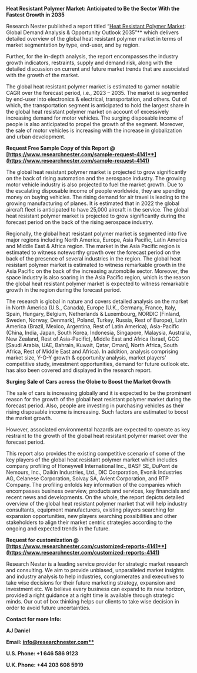 ﻿**Heat Resistant Polymer Market: Anticipated to Be the Sector With the Fastest Growth in 2035**

Research Nester published a report titled “[Heat Resistant Polymer Market](https://www.researchnester.com/reports/heat-resistant-polymer-market/4141): Global Demand Analysis & Opportunity Outlook 2035”** which delivers detailed overview of the global heat resistant polymer market in terms of market segmentation by type, end-user, and by region. 

Further, for the in-depth analysis, the report encompasses the industry growth indicators, restraints, supply and demand risk, along with the detailed discussion on current and future market trends that are associated with the growth of the market.

The global heat resistant polymer market is estimated to garner notable CAGR over the forecast period, i.e., 2023 – 2035. The market is segmented by end-user into electronics & electrical, transportation, and others. Out of which, the transportation segment is anticipated to hold the largest share in the global heat resistant polymer market on account of excessively increasing demand for motor vehicles. The surging disposable income of people is also anticipated to propel the growth of the segment. Moreover, the sale of motor vehicles is increasing with the increase in globalization and urban development. 

**Request Free Sample Copy of this Report @ [https://www.researchnester.com/sample-request-4141**](https://www.researchnester.com/sample-request-4141)**

The global heat resistant polymer market is projected to grow significantly on the back of rising automation and the aerospace industry. The growing motor vehicle industry is also projected to fuel the market growth. Due to the escalating disposable income of people worldwide, they are spending money on buying vehicles. The rising demand for air travel is leading to the growing manufacturing of planes. It is estimated that in 2022 the global aircraft fleet is anticipated to have 25,000 aircraft in the service. The global heat resistant polymer market is projected to grow significantly during the forecast period on the back of the rising aerospace industry. 

Regionally, the global heat resistant polymer market is segmented into five major regions including North America, Europe, Asia Pacific, Latin America and Middle East & Africa region. The market in the Asia Pacific region is estimated to witness noteworthy growth over the forecast period on the back of the presence of several industries in the region. The global heat resistant polymer market is estimated to witness remarkable growth in the Asia Pacific on the back of the increasing automobile sector. Moreover, the space industry is also soaring in the Asia Pacific region, which is the reason the global heat resistant polymer market is expected to witness remarkable growth in the region during the forecast period. 

The research is global in nature and covers detailed analysis on the market in North America (U.S., Canada), Europe (U.K., Germany, France, Italy, Spain, Hungary, Belgium, Netherlands & Luxembourg, NORDIC [Finland, Sweden, Norway, Denmark], Poland, Turkey, Russia, Rest of Europe), Latin America (Brazil, Mexico, Argentina, Rest of Latin America), Asia-Pacific (China, India, Japan, South Korea, Indonesia, Singapore, Malaysia, Australia, New Zealand, Rest of Asia-Pacific), Middle East and Africa (Israel, GCC [Saudi Arabia, UAE, Bahrain, Kuwait, Qatar, Oman], North Africa, South Africa, Rest of Middle East and Africa). In addition, analysis comprising market size, Y-O-Y growth & opportunity analysis, market players’ competitive study, investment opportunities, demand for future outlook etc. has also been covered and displayed in the research report.

**Surging Sale of Cars across the Globe to Boost the Market Growth** 

The sale of cars is increasing globally and it is expected to be the prominent reason for the growth of the global heat resistant polymer market during the forecast period. Also, people are investing in purchasing vehicles as their rising disposable income is increasing. Such factors are estimated to boost the market growth. 

However, associated environmental hazards are expected to operate as key restraint to the growth of the global heat resistant polymer market over the forecast period.

This report also provides the existing competitive scenario of some of the key players of the global heat resistant polymer market which includes company profiling of Honeywell International Inc., BASF SE, DuPont de Nemours, Inc., Daikin Industries, Ltd., DIC Corporation, Evonik Industries AG, Celanese Corporation, Solvay SA, Avient Corporation, and RTP Company. The profiling enfolds key information of the companies which encompasses business overview, products and services, key financials and recent news and developments. On the whole, the report depicts detailed overview of the global heat resistant polymer market that will help industry consultants, equipment manufacturers, existing players searching for expansion opportunities, new players searching possibilities and other stakeholders to align their market centric strategies according to the ongoing and expected trends in the future.      

**Request for customization @ [https://www.researchnester.com/customized-reports-4141**](https://www.researchnester.com/customized-reports-4141)**

Research Nester is a leading service provider for strategic market research and consulting. We aim to provide unbiased, unparalleled market insights and industry analysis to help industries, conglomerates and executives to take wise decisions for their future marketing strategy, expansion and investment etc. We believe every business can expand to its new horizon, provided a right guidance at a right time is available through strategic minds. Our out of box thinking helps our clients to take wise decision in order to avoid future uncertainties.

**Contact for more Info:**

**AJ Daniel**

**Email: [info@researchnester.com**](mailto:info@researchnester.com)**

**U.S. Phone: +1 646 586 9123** 

**U.K. Phone: +44 203 608 5919**

